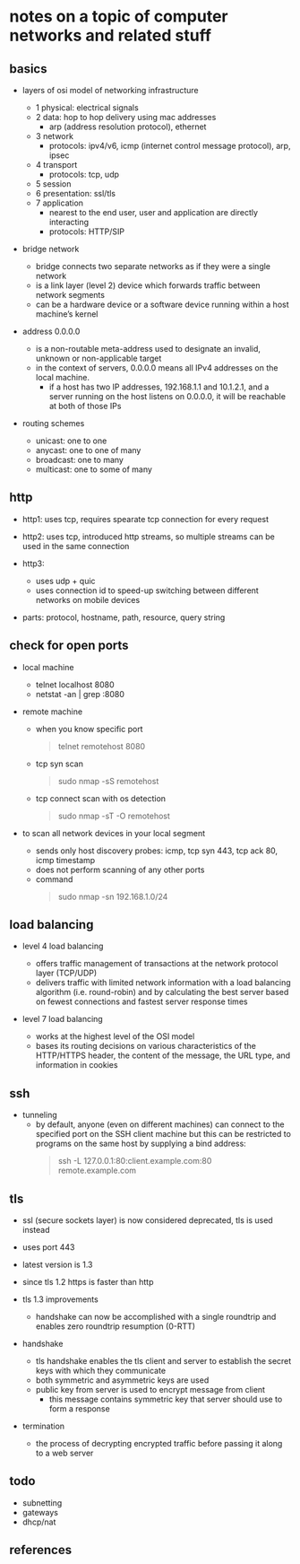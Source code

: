 # notes on a topic of computer networks and related stuff

## basics

- layers of osi model of networking infrastructure
  - 1 physical: electrical signals
  - 2 data: hop to hop delivery using mac addresses
    - arp (address resolution protocol), ethernet
  - 3 network
    - protocols: ipv4/v6, icmp (internet control message protocol), arp, ipsec
  - 4 transport
    - protocols: tcp, udp
  - 5 session
  - 6 presentation: ssl/tls
  - 7 application
    - nearest to the end user, user and application are directly interacting
    - protocols: HTTP/SIP

- bridge network
  - bridge connects two separate networks as if they were a single network
  - is a link layer (level 2) device which forwards traffic between network segments
  - can be a hardware device or a software device running within a host machine’s kernel

- address 0.0.0.0 
  - is a non-routable meta-address used to designate an invalid, unknown or non-applicable target
  - in the context of servers, 0.0.0.0 means all IPv4 addresses on the local machine. 
    - if a host has two IP addresses, 192.168.1.1 and 10.1.2.1, and a server running on the host 
      listens on 0.0.0.0, it will be reachable at both of those IPs


- routing schemes
  - unicast: one to one
  - anycast: one to one of many
  - broadcast: one to many
  - multicast: one to some of many

## http

- http1: uses tcp, requires spearate tcp connection for every request
- http2: uses tcp, introduced http streams, so multiple streams can be used in the same connection
- http3: 
  - uses udp + quic
  - uses connection id to speed-up switching between different networks on mobile devices

- parts: protocol, hostname, path, resource, query string

## check for open ports

- local machine
  - telnet localhost 8080
  - netstat -an | grep :8080

- remote machine
  - when you know specific port
    > telnet remotehost 8080
  - tcp syn scan
    > sudo nmap -sS remotehost
  - tcp connect scan with os detection
    > sudo nmap -sT -O remotehost

- to scan all network devices in your local segment
  - sends only host discovery probes: icmp, tcp syn 443, tcp ack 80, icmp timestamp
  - does not perform scanning of any other ports 
  - command
    > sudo nmap -sn 192.168.1.0/24
  

## load balancing

- level 4 load balancing 
  - offers traffic management of transactions at the network protocol layer (TCP/UDP)
  - delivers traffic with limited network information with a load balancing algorithm 
    (i.e. round-robin) and by calculating the best server based on fewest connections 
    and fastest server response times

- level 7 load balancing 
  - works at the highest level of the OSI model
  - bases its routing decisions on various characteristics of the HTTP/HTTPS header, the 
    content of the message, the URL type, and information in cookies


## ssh

- tunneling
  - by default, anyone (even on different machines) can connect to the specified port on the SSH client machine but this can be restricted to programs on the same host by supplying a bind address:
    > ssh -L 127.0.0.1:80:client.example.com:80 remote.example.com


## tls

- ssl (secure sockets layer) is now considered deprecated, tls is used instead
- uses port 443
- latest version is 1.3
- since tls 1.2 https is faster than http
- tls 1.3 improvements
  - handshake can now be accomplished with a single roundtrip and enables zero roundtrip resumption (0-RTT)

- handshake
  - tls handshake enables the tls client and server to establish the secret keys with which they communicate
  - both symmetric and asymmetric keys are used
  - public key from server is used to encrypt message from client
    - this message contains symmetric key that server should use to form a response

- termination
  - the process of decrypting encrypted traffic before passing it along to a web server


## todo

- subnetting
- gateways
- dhcp/nat


## references

[^1]: https://avinetworks.com/glossary/l4-l7-network-services/
[^2]: https://www.howtogeek.com/225487/what-is-the-difference-between-127.0.0.1-and-0.0.0.0/